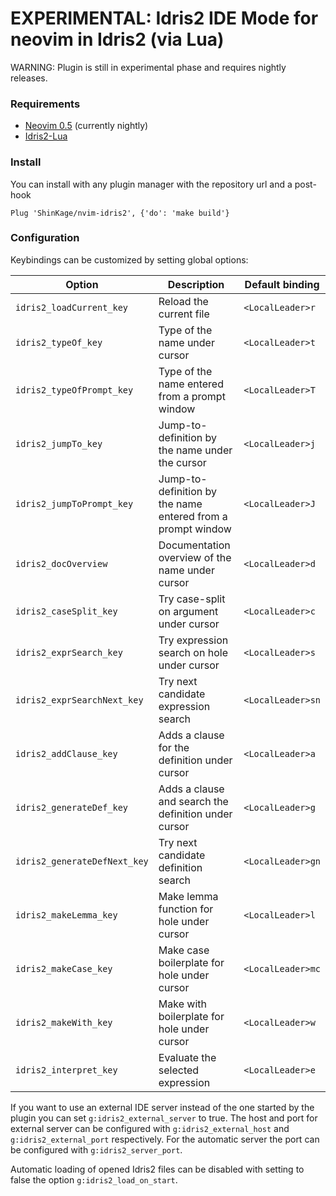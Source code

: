# EXPERIMENTAL: Idris2 IDE Mode for neovim in Idris2 (via Lua)

WARNING: Plugin is still in experimental phase and requires nightly releases.

### Requirements
- [Neovim 0.5](https://github.com/neovim/neovim/releases) (currently nightly)
- [Idris2-Lua](https://github.com/Russoul/idris2-lua)

### Install
You can install with any plugin manager with the repository url and a post-hook
```
Plug 'ShinKage/nvim-idris2', {'do': 'make build'}
```

### Configuration
Keybindings can be customized by setting global options:

| Option | Description | Default binding |
| ------ | ----------- | --------------- |
| `idris2_loadCurrent_key` | Reload the current file | `<LocalLeader>r` |
| `idris2_typeOf_key` | Type of the name under cursor | `<LocalLeader>t` |
| `idris2_typeOfPrompt_key` | Type of the name entered from a prompt window | `<LocalLeader>T` |
| `idris2_jumpTo_key` | Jump-to-definition by the name under the cursor | `<LocalLeader>j` |
| `idris2_jumpToPrompt_key` | Jump-to-definition by the name entered from a prompt window | `<LocalLeader>J` |
| `idris2_docOverview` | Documentation overview of the name under cursor | `<LocalLeader>d` |
| `idris2_caseSplit_key` | Try case-split on argument under cursor | `<LocalLeader>c` |
| `idris2_exprSearch_key` | Try expression search on hole under cursor | `<LocalLeader>s` |
| `idris2_exprSearchNext_key` | Try next candidate expression search | `<LocalLeader>sn` |
| `idris2_addClause_key` | Adds a clause for the definition under cursor | `<LocalLeader>a` |
| `idris2_generateDef_key` | Adds a clause and search the definition under cursor | `<LocalLeader>g` |
| `idris2_generateDefNext_key` | Try next candidate definition search | `<LocalLeader>gn` |
| `idris2_makeLemma_key` | Make lemma function for hole under cursor | `<LocalLeader>l` |
| `idris2_makeCase_key` | Make case boilerplate for hole under cursor | `<LocalLeader>mc` |
| `idris2_makeWith_key` | Make with boilerplate for hole under cursor | `<LocalLeader>w` |
| `idris2_interpret_key` | Evaluate the selected expression | `<LocalLeader>e` |

If you want to use an external IDE server instead of the one started by the plugin you can set
`g:idris2_external_server` to true. The host and port for external server can be configured with
`g:idris2_external_host` and `g:idris2_external_port` respectively.
For the automatic server the port can be configured with `g:idris2_server_port`.

Automatic loading of opened Idris2 files can be disabled with setting to false the option `g:idris2_load_on_start`.
